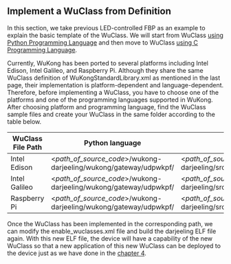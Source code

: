 ## Implement a WuClass from Definition


In this section, we take previous LED-controlled FBP as an example to explain the basic template of the WuClass. We will start from WuClass [using Python Programming Language](Ch6_Using_Python_Programming_Language.md) and then move to WuClass [using C Programming Language](Ch6_Using_C_Programming_Language.md).

Currently, WuKong has been ported to several platforms including Intel Edison, Intel Galileo, and Raspberry Pi. Although they share the same WuClass definition of WuKongStandardLibrary.xml as mentioned in the last page, their implementation is platform-dependent and language-dependent. Therefore, before implementing a WuClass, you have to choose one of the platforms and one of the programming languages supported in WuKong. After choosing platform and programming language, find the WuClass sample files and create your WuClass in the same folder according to the table below.
       

| WuClass File Path | Python language | C language |
| -- | -- | -- |
| Intel Edison | <*path_of_source_code*>/wukong-darjeeling/wukong/gateway/udpwkpf/ | <*path_of_source_code*>/wukong-darjeeling/src/lib/wkpf/c/posix.mraa/native_wuclasses/  |
| Intel Galileo | <*path_of_source_code*>/wukong-darjeeling/wukong/gateway/udpwkpf/ | <*path_of_source_code*>/wukong-darjeeling/src/lib/wkpf/c/posix.mraa/native_wuclasses/ |
| Raspberry Pi | <*path_of_source_code*>/wukong-darjeeling/wukong/gateway/udpwkpf/ | <*path_of_source_code*>/wukong-darjeeling/src/lib/wkpf/c/posix.mraa.raspberrypi/native_wuclasses/ |  
   
   
Once the WuClass has been implemented in the corresponding path, we can modify the enable_wuclasses.xml file and build the darjeeling ELF file again. With this new ELF file, the device will have a capability of the new WuClass so that a new application of this new WuClass can be deployed to the device just as we have done in the [chapter 4](../04-Examples/Ch4_The_First_Example.md).




